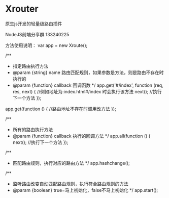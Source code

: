 # Xrouter
原生js开发的轻量级路由插件

NodeJS前端分享群 133240225


方法使用说明：
var app = new Xroute();

/**
 * 指定路由执行方法
 * @param {string} name     路由匹配规则，如果参数是方法，则是路由不存在时执行的
 * @param {function} callback 回调函数
 */
app.get('#/index', function (req, res, next) {
  //例如地址为:index.html#/index 时会执行该方法
  next(); //执行下一个方法
});

app.get(function () {
  //路由地址不存在时调用改方法
});

/**
 * 所有的路由执行方法
 * @param {function} callback 执行的回调方法
 */
app.all(function () {
  next(); //执行下一个方法
});

/**
 * 匹配路由规则，执行对应的路由方法
 */
app.hashchange();

/**
 * 监听路由改变自动匹配路由规则，执行符合路由规则的方法
 * @param {boolean} true=马上初始化，false不马上初始化
 */
app.start();
